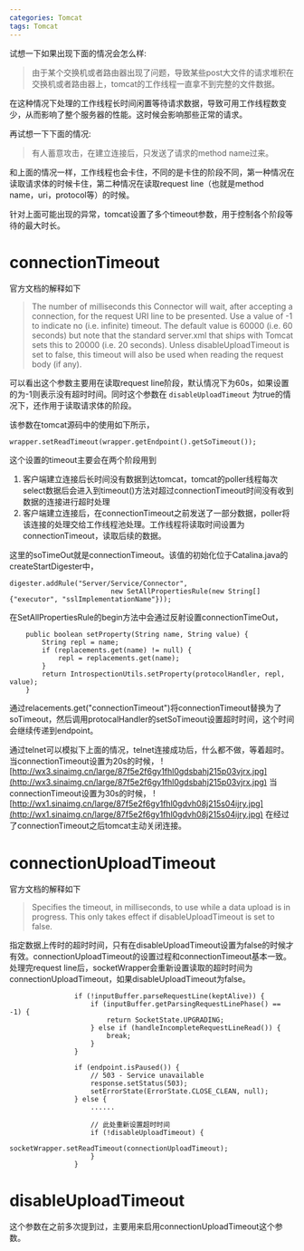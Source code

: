 ```yaml
---
categories: Tomcat
tags: Tomcat
---
```


试想一下如果出现下面的情况会怎么样:
> 由于某个交换机或者路由器出现了问题，导致某些post大文件的请求堆积在交换机或者路由器上，tomcat的工作线程一直拿不到完整的文件数据。

在这种情况下处理的工作线程长时间闲置等待请求数据，导致可用工作线程数变少，从而影响了整个服务器的性能。这时候会影响那些正常的请求。

再试想一下下面的情况:
> 有人蓄意攻击，在建立连接后，只发送了请求的method name过来。

和上面的情况一样，工作线程也会卡住，不同的是卡住的阶段不同，第一种情况在读取请求体的时候卡住，第二种情况在读取request line（也就是method name，uri，protocol等）的时候。

针对上面可能出现的异常，tomcat设置了多个timeout参数，用于控制各个阶段等待的最大时长。

# connectionTimeout
官方文档的解释如下
> The number of milliseconds this Connector will wait, after accepting a connection, for the request URI line to be presented. Use a value of -1 to indicate no (i.e. infinite) timeout. The default value is 60000 (i.e. 60 seconds) but note that the standard server.xml that ships with Tomcat sets this to 20000 (i.e. 20 seconds). Unless disableUploadTimeout is set to false, this timeout will also be used when reading the request body (if any).

可以看出这个参数主要用在读取request line阶段，默认情况下为60s，如果设置的为-1则表示没有超时时间。同时这个参数在
```disableUploadTimeout``` 为true的情况下，还作用于读取请求体的阶段。

该参数在tomcat源码中的使用如下所示，
```
wrapper.setReadTimeout(wrapper.getEndpoint().getSoTimeout());
```
这个设置的timeout主要会在两个阶段用到
1. 客户端建立连接后长时间没有数据到达tomcat，tomcat的poller线程每次select数据后会进入到timeout()方法对超过connectionTimeout时间没有收到数据的连接进行超时处理
2. 客户端建立连接后，在connectionTimeout之前发送了一部分数据，poller将该连接的处理交给工作线程池处理。工作线程将读取时间设置为connectionTimeout，读取后续的数据。

这里的soTimeOut就是connectionTimeout。该值的初始化位于Catalina.java的createStartDigester中，
```
digester.addRule("Server/Service/Connector",
                         new SetAllPropertiesRule(new String[]{"executor", "sslImplementationName"}));
```
在SetAllPropertiesRule的begin方法中会通过反射设置connectionTimeOut，
```
    public boolean setProperty(String name, String value) {
        String repl = name;
        if (replacements.get(name) != null) {
            repl = replacements.get(name);
        }
        return IntrospectionUtils.setProperty(protocolHandler, repl, value);
    }
```
通过relacements.get("connectionTimeout")将connectionTimeout替换为了soTimeout，然后调用protocalHandler的setSoTimeout设置超时时间，这个时间会继续传递到endpoint。

通过telnet可以模拟下上面的情况，telnet连接成功后，什么都不做，等着超时。
当connectionTimeout设置为20s的时候，
![http://wx3.sinaimg.cn/large/87f5e2f6gy1fhl0gdsbahj215p03vjrx.jpg](http://wx3.sinaimg.cn/large/87f5e2f6gy1fhl0gdsbahj215p03vjrx.jpg)
当connectionTimeout设置为30s的时候，
![http://wx1.sinaimg.cn/large/87f5e2f6gy1fhl0gdvh08j215s04ijry.jpg](http://wx1.sinaimg.cn/large/87f5e2f6gy1fhl0gdvh08j215s04ijry.jpg)
在经过了connectionTimeout之后tomcat主动关闭连接。

# connectionUploadTimeout
官方文档的解释如下
> Specifies the timeout, in milliseconds, to use while a data upload is in progress. This only takes effect if disableUploadTimeout is set to false.

指定数据上传时的超时时间，只有在disableUploadTimeout设置为false的时候才有效。connectionUploadTimeout的设置过程和connectionTimeout基本一致。处理完request line后，socketWrapper会重新设置读取的超时时间为connectionUploadTimeout，如果disableUploadTimeout为false。
```
                if (!inputBuffer.parseRequestLine(keptAlive)) {
                    if (inputBuffer.getParsingRequestLinePhase() == -1) {
                        return SocketState.UPGRADING;
                    } else if (handleIncompleteRequestLineRead()) {
                        break;
                    }
                }

                if (endpoint.isPaused()) {
                    // 503 - Service unavailable
                    response.setStatus(503);
                    setErrorState(ErrorState.CLOSE_CLEAN, null);
                } else {
					......
                    
                    // 此处重新设置超时时间
                    if (!disableUploadTimeout) {
                        socketWrapper.setReadTimeout(connectionUploadTimeout);
                    }
                }
```

# disableUploadTimeout
这个参数在之前多次提到过，主要用来启用connectionUploadTimeout这个参数。
